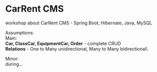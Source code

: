 # CarRent CMS
workshop about CarRent CMS - Spring Boot, Hibernate, Java, MySQL

Assumptions:\
Main:\
**Car, ClassCar, EquipmentCar, Order** - complete CRUD\
**Relations** - One to Many unidirectional, Many to Many bidirectional\

Minor:\
during...
